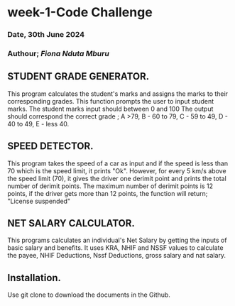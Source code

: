 # week-1-Code Challenge

### Date, 30th June 2024

### Authour; *Fiona Nduta Mburu*

 ## STUDENT GRADE GENERATOR.
This program calculates the student's marks and assigns the marks to their corresponding grades.
This  function  prompts the user to input student marks.
The student marks input should between 0 and 100
The output should correspond the correct grade ;
                A >79,
                B - 60 to 79,
                C - 59 to 49,
                D - 40 to 49,
                E - less 40.


## SPEED DETECTOR.
This program takes the speed of a car as input and if the speed is less than 70 which is the speed limit, it prints "Ok".
However, for every 5 km/s above the speed limit (70), it gives the driver one derimit point and prints the total number of derimit points.
The maximum number of derimit points is 12 points, if the driver gets more than 12 points, the function will return; "License suspended"


## NET SALARY CALCULATOR.
This programs calculates an individual's Net Salary by getting the inputs of basic salary and benefits.
It uses KRA, NHIF and NSSF values to calculate the payee, NHIF Deductions, Nssf Deductions, gross salary and nat salary.

## Installation.
Use git clone to download the documents in the Github.

